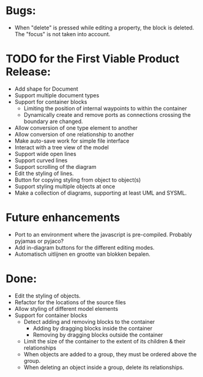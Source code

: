 
# Bugs:
* When "delete" is pressed while editing a property, the block is deleted. The "focus" is not taken into account.



# TODO for the First Viable Product Release:
* Add shape for Document
* Support multiple document types
* Support for container blocks
  * Limiting the position of internal waypoints to within the container
  * Dynamically create and remove ports as connections crossing the boundary are changed.
* Allow conversion of one type element to another
* Allow conversion of one relationship to another
* Make auto-save work for simple file interface
* Interact with a tree view of the model
* Support wide open lines
* Support curved lines
* Support scrolling of the diagram
* Edit the styling of lines.
* Button for copying styling from object to object(s)
* Support styling multiple objects at once
* Make a collection of diagrams, supporting at least UML and SYSML.

# Future enhancements
* Port to an environment where the javascript is pre-compiled. Probably pyjamas or pyjaco?
* Add in-diagram buttons for the different editing modes.
* Automatisch uitlijnen en grootte van blokken bepalen.



# Done:
* Edit the styling of objects.
* Refactor for the locations of the source files
* Allow styling of different model elements
* Support for container blocks
  * Detect adding and removing blocks to the container
    * Adding by dragging blocks inside the container
    * Removing by dragging blocks outside the container
  * Limit the size of the container to the extent of its children & their relationships
  * When objects are added to a group, they must be ordered above the group.
  * When deleting an object inside a group, delete its relationships.

